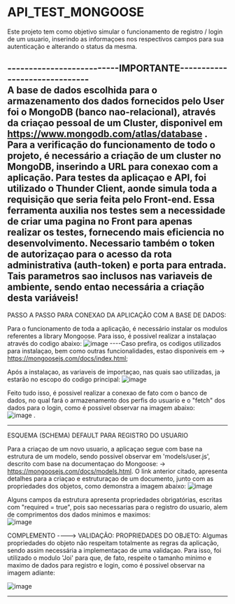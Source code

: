 # API_TEST_MONGOOSE
Este projeto tem como objetivo simular o funcionamento de registro / login de um usuario, inserindo as informaçoes nos respectivos campos para sua autenticação e alterando o status da mesma. 

--------------------------IMPORTANTE------------------------------  
A base de dados escolhida para o armazenamento dos dados fornecidos pelo User foi o MongoDB (banco nao-relacional), através da criaçao pessoal de um Cluster, disponivel em https://www.mongodb.com/atlas/database .
Para a verificação do funcionamento de todo o projeto, é necessário a criação de um cluster no MongoDB, inserindo a URL para conexao com a aplicação.
Para testes da aplicaçao e API, foi utilizado o Thunder Client, aonde simula toda a requisição que seria feita pelo Front-end. Essa ferramenta auxilia nos testes sem a necessidade de criar uma pagina no Front para apenas realizar os testes, fornecendo mais eficiencia no desenvolvimento.
Necessario também o token de autorizaçao para o acesso da rota administrativa (auth-token) e porta para entrada.
Tais parametros sao inclusos nas variaveis de ambiente, sendo entao necessária a criação desta variáveis!
---------------------------------------------------------------------------------------------------------------------

PASSO A PASSO PARA CONEXAO DA APLICAÇÃO COM A BASE DE DADOS:

  Para o funcionamento de toda a aplicação, é necessário instalar os modulos referentes a library Mongoose. Para isso, é possivel realizar a instalaçao através do codigo abaixo:
  ![image](https://user-images.githubusercontent.com/85362752/168082311-2aabbae8-a86c-4a9c-9993-da4fb4b5e1fb.png)
    ----Caso prefira, os codigos utilizados para instalaçao, bem como outras funcionalidades, estao disponiveis em -> https://mongoosejs.com/docs/index.html;
 
 Após a instalaçao, as variaveis de importaçao, nas quais sao utilizadas, ja estarão no escopo do codigo principal:
    ![image](https://user-images.githubusercontent.com/85362752/168083037-7211a0d0-e38d-4c03-9c4f-791647bed615.png)
  
  Feito tudo isso, é possivel realizar a conexao de fato com o banco de dados, no qual fará o armazenamento dos perfis do usuario e o "fetch" dos dados para o login, como é possivel observar na imagem abaixo:  
    ![image](https://user-images.githubusercontent.com/85362752/168083541-87bdd6b1-cbc6-48d2-8cd0-b8849aa0ea43.png) .
 
 ---------------------------------------------------------------------------------------------------------------------   
ESQUEMA (SCHEMA) DEFAULT PARA REGISTRO DO USUARIO
   
   Para a criaçao de um novo usuario, a aplicaçao segue com base na estrutura de um modelo, sendo possivel observar em 'models/user.js', descrito com base na documentaçao do Mongoose: -> https://mongoosejs.com/docs/models.html. O link anterior citado, apresenta detalhes para a criaçao e estruturaçao de um documento, junto com as propriedades dos objetos, como demonstra a imagem abaixo:
   ![image](https://user-images.githubusercontent.com/85362752/168090003-30e9418d-5201-49c1-b29f-5bd84cb06b36.png)
   
   Alguns campos da estrutura apresenta propriedades obrigatórias, escritas com "required = true", pois sao necessarias para o registro do usuario, alem de comprimentos dos dados minimos e maximos:         
      ![image](https://user-images.githubusercontent.com/85362752/168091191-60106f16-d626-45b6-a30f-67b0d703589a.png)

COMPLEMENTO ----> VALIDAÇÃO: PROPRIEDADES DO OBJETO:
    Algumas propriedades do objeto não respeitam totalmente as regras da aplicação, sendo assim necessária a implementaçao de uma validaçao. Para isso, foi utilizado o modulo 'Joi' para que, de fato, respeite o tamanho minimo e maximo de dados para registro e login, como é possivel observar na imagem adiante: 
    
   ![image](https://user-images.githubusercontent.com/85362752/168093727-57881207-b6f0-492a-a29d-f784597a79b9.png)
    
------------------------------------------------------------------------------------------------------------------      



    

          
       
     
     
